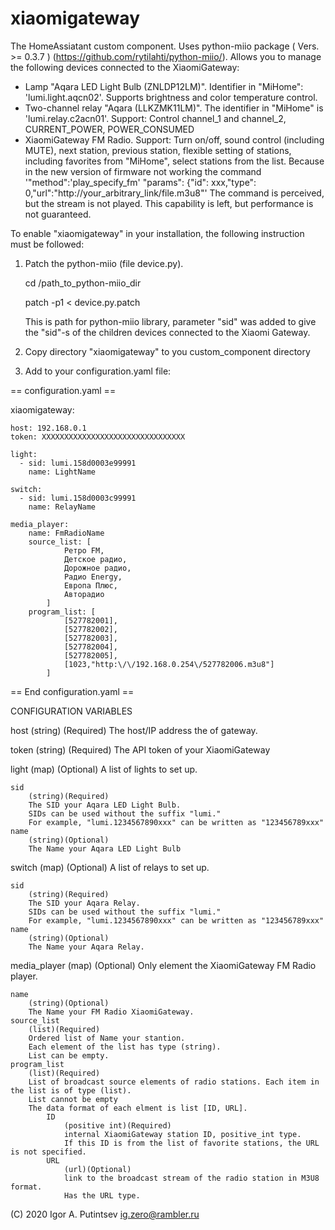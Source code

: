 # xiaomigateway
The HomeAssiatant custom component. Uses python-miio package ( Vers.  >= 0.3.7 ) (https://github.com/rytilahti/python-miio/).
Allows you to manage the following devices connected to the XiaomiGateway:
- Lamp "Aqara LED Light Bulb (ZNLDP12LM)". Identifier in "MiHome": 'lumi.light.aqcn02'.
  Supports brightness and color temperature control.
- Two-channel relay "Aqara (LLKZMK11LM)". The identifier in "MiHome" is 'lumi.relay.c2acn01'.
  Support: Control channel_1 and channel_2, CURRENT_POWER, POWER_CONSUMED
- XiaomiGateway FM Radio.
  Support: Turn on/off, sound control (including MUTE), next station, previous station,
  flexible setting of stations, including favorites from "MiHome", select stations from the list.
  Because in the new version of firmware not working the command 
  '"method":'play_specify_fm' "params": {"id": xxx,"type": 0,"url":"http://your_arbitrary_link/file.m3u8"'
  The command is perceived, but the stream is not played. This capability is left, but performance is not guaranteed.


To enable "xiaomigateway" in your installation, the following instruction must be followed:
1. Patch the python-miio (file device.py).

   cd /path_to_python-miio_dir
   
   patch -p1 < device.py.patch

   This is path for python-miio library,  parameter "sid" was added to give the \"sid\"-s of the children devices connected
   to the Xiaomi Gateway.   
2. Copy directory "xiaomigateway" to you custom_component directory
3. Add to your configuration.yaml file:

== configuration.yaml ==

xiaomigateway:

    host: 192.168.0.1
    token: XXXXXXXXXXXXXXXXXXXXXXXXXXXXXXXX
    
    light:
      - sid: lumi.158d0003e99991
        name: LightName
        
    switch:
      - sid: lumi.158d0003c99991
        name: RelayName
        
    media_player:
        name: FmRadioName
        source_list: [
                Ретро FM,
                Детское радио,
                Дорожное радио,
                Радио Energy,
                Европа Плюс,
                Авторадио
            ]
        program_list: [
                [527782001],
                [527782002],
                [527782003],
                [527782004],
                [527782005],
                [1023,"http:\/\/192.168.0.254\/527782006.m3u8"]
            ]
            
== End configuration.yaml ==

CONFIGURATION VARIABLES


host
    (string) (Required)
    The host/IP address the of gateway.
    
token
    (string) (Required)
    The API token of your XiaomiGateway
    
light
    (map) (Optional)
    A list of lights to set up.

    sid
        (string)(Required)
        The SID your Aqara LED Light Bulb.
        SIDs can be used without the suffix "lumi."
        For example, "lumi.1234567890xxx" can be written as "123456789xxx"
    name
        (string)(Optional)
        The Name your Aqara LED Light Bulb
        
switch
    (map) (Optional)
    A list of relays to set up.

    sid
        (string)(Required)
        The SID your Aqara Relay.
        SIDs can be used without the suffix "lumi."
        For example, "lumi.1234567890xxx" can be written as "123456789xxx"
    name
        (string)(Optional)
        The Name your Aqara Relay.
        
media_player
    (map) (Optional)
    Only element the XiaomiGateway FM Radio player.

    name
        (string)(Optional)
        The Name your FM Radio XiaomiGateway.
    source_list
        (list)(Required)
        Ordered list of Name your stantion.
        Each element of the list has type (string).
        List can be empty.
    program_list
        (list)(Required)
        List of broadcast source elements of radio stations. Each item in the list is of type (list).
        List cannot be empty
        The data format of each elment is list [ID, URL].
            ID
                (positive int)(Required)
                internal XiaomiGateway station ID, positive_int type.
                If this ID is from the list of favorite stations, the URL is not specified.
            URL
                (url)(Optional)
                link to the broadcast stream of the radio station in M3U8 format.
                Has the URL type.

(C) 2020 Igor A. Putintsev  ig.zero@rambler.ru
